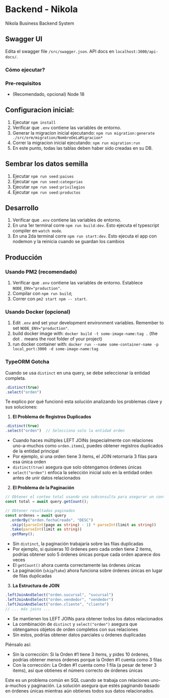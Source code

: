 # Backend - Nikola

Nikola Business Backend System

## Swagger UI

Edita el swagger file `/src/swagger.json`.
API docs en `localhost:3000/api-docs/`.

### Cómo ejecutar?

### Pre-requisitos

- (Recomendado, opcional) Node 18

## Configuracion inicial:

1. Ejecutar `npm install`
2. Verificar que `.env` contiene las variables de entorno.
3. Generar la migracion inicial ejecutando: `npm run migration:generate ./src/orm/migration/NombreDeLaMigracion*`
4. Correr la migracion inicial ejecutando: `npm run migration:run`
5. En este punto, todas las tablas deben haber sido creadas en su DB.

## Sembrar los datos semilla

1. Ejecutar `npm run seed:paises`
2. Ejecutar `npm run seed:categorias`
3. Ejecutar `npm run seed:privilegios`
4. Ejecutar `npm run seed:productos`

## Desarrollo

1. Verificar que `.env` contiene las variables de entorno.
2. En una 1er terminal corre `npm run build:dev`. Esto ejecuta el typescript compiler en `watch mode`.
3. En una 2da terminal corre `npm run start:dev`. Esto ejecuta el app con nodemon y la reinicia cuando se guardan los cambios

## Producción

### Usando PM2 (recomendado)

1. Verificar que `.env` contiene las variables de entorno. Establece `NODE_ENV="production"`.
2. Compilar con `npm run build`;
3. Correr con `pm2 start npm -- start`.

### Usando Docker (opcional)

1. Edit `.env` and set your development environment variables. Remember to set `NODE_ENV="production"`.
2. build docker image with: `docker build -t some-image-name:tag .` (the dot `.` means the root folder of your project)
3. run docker container with: `docker run --name some-container-name -p local_port:3000 -d some-image-name:tag`

### TypeORM Gotcha

Cuando se usa `distinct` en una query, se debe seleccionar la entidad completa.

```typescript
.distinct(true)
.select("orden")
```

Te explico por qué funcionó esta solución analizando los problemas clave y sus soluciones:

1. **El Problema de Registros Duplicados**

```typescript
.distinct(true)
.select("orden")  // Selecciona solo la entidad orden
```

- Cuando haces múltiples LEFT JOINs (especialmente con relaciones uno-a-muchos como `orden.items`), puedes obtener registros duplicados de la entidad principal
- Por ejemplo, si una orden tiene 3 items, el JOIN retornaría 3 filas para esa única orden
- `distinct(true)` asegura que solo obtengamos órdenes únicas
- `select("orden")` enfoca la selección inicial solo en la entidad orden antes de unir datos relacionados

2. **El Problema de la Paginación**

```typescript
// Obtener el conteo total usando una subconsulta para asegurar un conteo preciso con distinct
const total = await query.getCount();

// Obtener resultados paginados
const ordenes = await query
  .orderBy("orden.fechaCreado", "DESC")
  .skip((parseInt(page as string) - 1) * parseInt(limit as string))
  .take(parseInt(limit as string))
  .getMany();
```

- Sin `distinct`, la paginación trabajaría sobre las filas duplicadas
- Por ejemplo, si quisieras 10 órdenes pero cada orden tiene 2 items, podrías obtener solo 5 órdenes únicas porque cada orden aparece dos veces
- El `getCount()` ahora cuenta correctamente las órdenes únicas
- La paginación (`skip`/`take`) ahora funciona sobre órdenes únicas en lugar de filas duplicadas

3. **La Estructura de JOIN**

```typescript
.leftJoinAndSelect("orden.sucursal", "sucursal")
.leftJoinAndSelect("orden.vendedor", "vendedor")
.leftJoinAndSelect("orden.cliente", "cliente")
// ... más joins ...
```

- Se mantienen los LEFT JOINs para obtener todos los datos relacionados
- La combinación de `distinct` y `select("orden")` asegura que obtengamos objetos de orden completos con sus relaciones
- Sin estos, podrías obtener datos parciales u órdenes duplicadas

Piénsalo así:

- Sin la corrección: Si la Orden #1 tiene 3 items, y pides 10 órdenes, podrías obtener menos órdenes porque la Orden #1 cuenta como 3 filas
- Con la corrección: La Orden #1 cuenta como 1 fila (a pesar de tener 3 items), así que obtienes el número correcto de órdenes únicas

Este es un problema común en SQL cuando se trabaja con relaciones uno-a-muchos y paginación. La solución asegura que estés paginando basado en órdenes únicas mientras aún obtienes todos sus datos relacionados.
